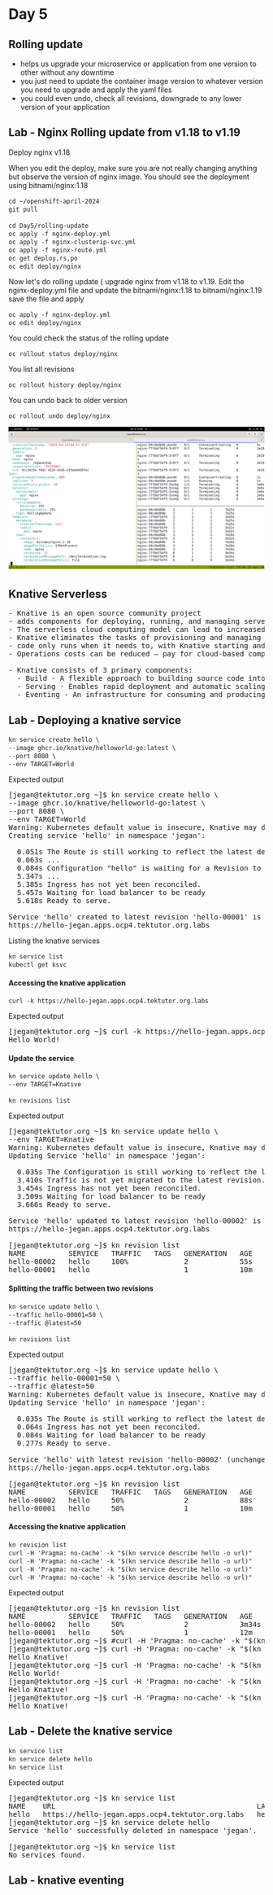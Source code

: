 # Day 5

## Rolling update
- helps us upgrade your microservice or application from one version to other without any downtime
- you just need to update the container image version to whatever version you need to upgrade and apply the yaml files
- you could even undo, check all revisions, downgrade to any lower version of your application

## Lab - Nginx Rolling update from v1.18 to v1.19

Deploy nginx v1.18

When you edit the deploy, make sure you are not really changing anything but observe the version of nginx image. You should see the deployment using bitnami/nginx:1.18
```
cd ~/openshift-april-2024
git pull

cd Day5/rolling-update
oc apply -f nginx-deploy.yml
oc apply -f nginx-clusterip-svc.yml
oc apply -f nginx-route.yml
oc get deploy,rs,po
oc edit deploy/nginx
```

Now let's do rolling update ( upgrade nginx from v1.18 to v1.19. Edit the nginx-deploy.yml file and update the bitnami/nginx:1.18 to bitnami/nginx:1.19 save the file and apply
```
oc apply -f nginx-deploy.yml
oc edit deploy/nginx
```

You could check the status of the rolling update
```
oc rollout status deploy/nginx
```

You list all revisions
```
oc rollout history deploy/nginx
```

You can undo back to older version
```
oc rollout undo deploy/nginx
```
![rolling update](rolling-update.png)

## Knative Serverless
<pre>
- Knative is an open source community project 
- adds components for deploying, running, and managing serverless, cloud-native applications to Kubernetes/Openshift
- The serverless cloud computing model can lead to increased developer productivity and reduced operational costs
- Knative eliminates the tasks of provisioning and managing servers
- code only runs when it needs to, with Knative starting and stopping instances automatically
- Operations costs can be reduced — pay for cloud-based compute time on demand, instead of running and managing your own servers all the time

- Knative consists of 3 primary components:
  - Build - A flexible approach to building source code into containers
  - Serving - Enables rapid deployment and automatic scaling of containers through a request-driven model for serving workloads based on demand
  - Eventing - An infrastructure for consuming and producing events to stimulate applications. Applications can be triggered by a variety of sources, such as events from your own applications, cloud services from multiple providers, Software-as-a-Service (SaaS) systems, and Red Hat AMQ streams
</pre>

## Lab - Deploying a knative service
```
kn service create hello \
--image ghcr.io/knative/helloworld-go:latest \
--port 8080 \
--env TARGET=World
```

Expected output
<pre>
[jegan@tektutor.org ~]$ kn service create hello \
--image ghcr.io/knative/helloworld-go:latest \
--port 8080 \
--env TARGET=World
Warning: Kubernetes default value is insecure, Knative may default this to secure in a future release: spec.template.spec.containers[0].securityContext.allowPrivilegeEscalation, spec.template.spec.containers[0].securityContext.capabilities, spec.template.spec.containers[0].securityContext.runAsNonRoot, spec.template.spec.containers[0].securityContext.seccompProfile
Creating service 'hello' in namespace 'jegan':

  0.051s The Route is still working to reflect the latest desired specification.
  0.063s ...
  0.084s Configuration "hello" is waiting for a Revision to become ready.
  5.347s ...
  5.385s Ingress has not yet been reconciled.
  5.457s Waiting for load balancer to be ready
  5.618s Ready to serve.

Service 'hello' created to latest revision 'hello-00001' is available at URL:
https://hello-jegan.apps.ocp4.tektutor.org.labs  
</pre>

Listing the knative services
```
kn service list
kubectl get ksvc
```

#### Accessing the knative application
```
curl -k https://hello-jegan.apps.ocp4.tektutor.org.labs
```

Expected output
<pre>
[jegan@tektutor.org ~]$ curl -k https://hello-jegan.apps.ocp4.tektutor.org.labs
Hello World!
</pre>

#### Update the service
```
kn service update hello \
--env TARGET=Knative

kn revisions list
```

Expected output
<pre>
[jegan@tektutor.org ~]$ kn service update hello \
--env TARGET=Knative
Warning: Kubernetes default value is insecure, Knative may default this to secure in a future release: spec.template.spec.containers[0].securityContext.allowPrivilegeEscalation, spec.template.spec.containers[0].securityContext.capabilities, spec.template.spec.containers[0].securityContext.runAsNonRoot, spec.template.spec.containers[0].securityContext.seccompProfile
Updating Service 'hello' in namespace 'jegan':

  0.035s The Configuration is still working to reflect the latest desired specification.
  3.410s Traffic is not yet migrated to the latest revision.
  3.454s Ingress has not yet been reconciled.
  3.509s Waiting for load balancer to be ready
  3.666s Ready to serve.

Service 'hello' updated to latest revision 'hello-00002' is available at URL:
https://hello-jegan.apps.ocp4.tektutor.org.labs  

[jegan@tektutor.org ~]$ kn revision list
NAME          SERVICE   TRAFFIC   TAGS   GENERATION   AGE   CONDITIONS   READY   REASON
hello-00002   hello     100%             2            55s   4 OK / 4     True    
hello-00001   hello                      1            10m   3 OK / 4     True    
</pre>

#### Splitting the traffic between two revisions
```
kn service update hello \
--traffic hello-00001=50 \
--traffic @latest=50

kn revisions list
```

Expected output
<pre>
[jegan@tektutor.org ~]$ kn service update hello \
--traffic hello-00001=50 \
--traffic @latest=50
Warning: Kubernetes default value is insecure, Knative may default this to secure in a future release: spec.template.spec.containers[0].securityContext.allowPrivilegeEscalation, spec.template.spec.containers[0].securityContext.capabilities, spec.template.spec.containers[0].securityContext.runAsNonRoot, spec.template.spec.containers[0].securityContext.seccompProfile
Updating Service 'hello' in namespace 'jegan':

  0.035s The Route is still working to reflect the latest desired specification.
  0.064s Ingress has not yet been reconciled.
  0.084s Waiting for load balancer to be ready
  0.277s Ready to serve.

Service 'hello' with latest revision 'hello-00002' (unchanged) is available at URL:
https://hello-jegan.apps.ocp4.tektutor.org.labs
  
[jegan@tektutor.org ~]$ kn revision list
NAME          SERVICE   TRAFFIC   TAGS   GENERATION   AGE   CONDITIONS   READY   REASON
hello-00002   hello     50%              2            88s   3 OK / 4     True    
hello-00001   hello     50%              1            10m   3 OK / 4     True      
</pre>

#### Accessing the knative application
```
kn revision list
curl -H 'Pragma: no-cache' -k "$(kn service describe hello -o url)"
curl -H 'Pragma: no-cache' -k "$(kn service describe hello -o url)"
curl -H 'Pragma: no-cache' -k "$(kn service describe hello -o url)"
curl -H 'Pragma: no-cache' -k "$(kn service describe hello -o url)"
```

Expected output
<pre>
[jegan@tektutor.org ~]$ kn revision list
NAME          SERVICE   TRAFFIC   TAGS   GENERATION   AGE     CONDITIONS   READY   REASON
hello-00002   hello     50%              2            3m34s   3 OK / 4     True    
hello-00001   hello     50%              1            12m     3 OK / 4     True    
[jegan@tektutor.org ~]$ #curl -H 'Pragma: no-cache' -k "$(kn service describe hello -o url)"
[jegan@tektutor.org ~]$ curl -H 'Pragma: no-cache' -k "$(kn service describe hello -o url)"
Hello Knative!
[jegan@tektutor.org ~]$ curl -H 'Pragma: no-cache' -k "$(kn service describe hello -o url)"
Hello World!
[jegan@tektutor.org ~]$ curl -H 'Pragma: no-cache' -k "$(kn service describe hello -o url)"
Hello Knative!
[jegan@tektutor.org ~]$ curl -H 'Pragma: no-cache' -k "$(kn service describe hello -o url)"
Hello Knative!
</pre>

## Lab - Delete the knative service
```
kn service list
kn service delete hello
kn service list
```

Expected output
<pre>
[jegan@tektutor.org ~]$ kn service list
NAME    URL                                               LATEST        AGE   CONDITIONS   READY   REASON
hello   https://hello-jegan.apps.ocp4.tektutor.org.labs   hello-00002   16m   3 OK / 3     True    
[jegan@tektutor.org ~]$ kn service delete hello
Service 'hello' successfully deleted in namespace 'jegan'.
  
[jegan@tektutor.org ~]$ kn service list
No services found.  
</pre>

## Lab - knative eventing

